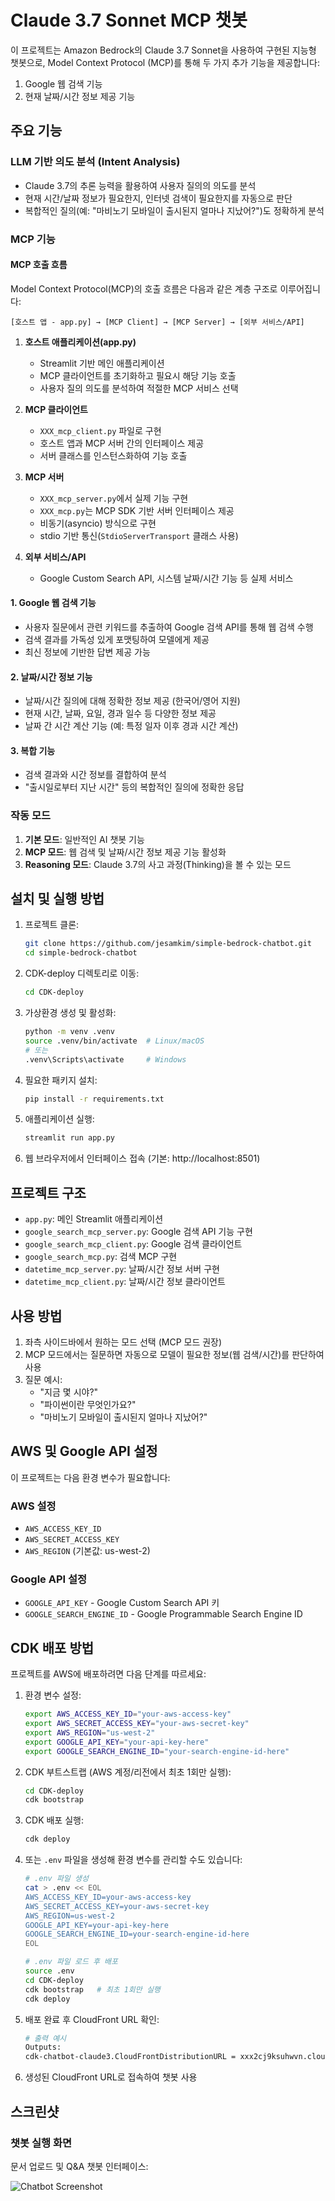# Claude 3.7 Sonnet MCP 챗봇

이 프로젝트는 Amazon Bedrock의 Claude 3.7 Sonnet을 사용하여 구현된 지능형 챗봇으로, Model Context Protocol (MCP)를 통해 두 가지 추가 기능을 제공합니다:

1. Google 웹 검색 기능
2. 현재 날짜/시간 정보 제공 기능

## 주요 기능

### LLM 기반 의도 분석 (Intent Analysis)

- Claude 3.7의 추론 능력을 활용하여 사용자 질의의 의도를 분석
- 현재 시간/날짜 정보가 필요한지, 인터넷 검색이 필요한지를 자동으로 판단
- 복합적인 질의(예: "마비노기 모바일이 출시된지 얼마나 지났어?")도 정확하게 분석

### MCP 기능 

#### MCP 호출 흐름

Model Context Protocol(MCP)의 호출 흐름은 다음과 같은 계층 구조로 이루어집니다:

```
[호스트 앱 - app.py] → [MCP Client] → [MCP Server] → [외부 서비스/API]
```

1. **호스트 애플리케이션(app.py)**
   - Streamlit 기반 메인 애플리케이션
   - MCP 클라이언트를 초기화하고 필요시 해당 기능 호출
   - 사용자 질의 의도를 분석하여 적절한 MCP 서비스 선택

2. **MCP 클라이언트**
   - `XXX_mcp_client.py` 파일로 구현
   - 호스트 앱과 MCP 서버 간의 인터페이스 제공
   - 서버 클래스를 인스턴스화하여 기능 호출

3. **MCP 서버**
   - `XXX_mcp_server.py`에서 실제 기능 구현
   - `XXX_mcp.py`는 MCP SDK 기반 서버 인터페이스 제공
   - 비동기(asyncio) 방식으로 구현
   - stdio 기반 통신(`StdioServerTransport` 클래스 사용)

4. **외부 서비스/API**
   - Google Custom Search API, 시스템 날짜/시간 기능 등 실제 서비스

#### 1. Google 웹 검색 기능
- 사용자 질문에서 관련 키워드를 추출하여 Google 검색 API를 통해 웹 검색 수행
- 검색 결과를 가독성 있게 포맷팅하여 모델에게 제공
- 최신 정보에 기반한 답변 제공 가능

#### 2. 날짜/시간 정보 기능
- 날짜/시간 질의에 대해 정확한 정보 제공 (한국어/영어 지원)
- 현재 시간, 날짜, 요일, 경과 일수 등 다양한 정보 제공
- 날짜 간 시간 계산 기능 (예: 특정 일자 이후 경과 시간 계산)

#### 3. 복합 기능
- 검색 결과와 시간 정보를 결합하여 분석
- "출시일로부터 지난 시간" 등의 복합적인 질의에 정확한 응답

### 작동 모드

1. **기본 모드**: 일반적인 AI 챗봇 기능
2. **MCP 모드**: 웹 검색 및 날짜/시간 정보 제공 기능 활성화
3. **Reasoning 모드**: Claude 3.7의 사고 과정(Thinking)을 볼 수 있는 모드

## 설치 및 실행 방법

1. 프로젝트 클론:
   ```bash
   git clone https://github.com/jesamkim/simple-bedrock-chatbot.git
   cd simple-bedrock-chatbot
   ```

2. CDK-deploy 디렉토리로 이동:
   ```bash
   cd CDK-deploy
   ```

3. 가상환경 생성 및 활성화:
   ```bash
   python -m venv .venv
   source .venv/bin/activate  # Linux/macOS
   # 또는
   .venv\Scripts\activate     # Windows
   ```

4. 필요한 패키지 설치:
   ```bash
   pip install -r requirements.txt
   ```

5. 애플리케이션 실행:
   ```bash
   streamlit run app.py
   ```

6. 웹 브라우저에서 인터페이스 접속 (기본: http://localhost:8501)

## 프로젝트 구조

- `app.py`: 메인 Streamlit 애플리케이션
- `google_search_mcp_server.py`: Google 검색 API 기능 구현
- `google_search_mcp_client.py`: Google 검색 클라이언트
- `google_search_mcp.py`: 검색 MCP 구현
- `datetime_mcp_server.py`: 날짜/시간 정보 서버 구현
- `datetime_mcp_client.py`: 날짜/시간 정보 클라이언트

## 사용 방법

1. 좌측 사이드바에서 원하는 모드 선택 (MCP 모드 권장)
2. MCP 모드에서는 질문하면 자동으로 모델이 필요한 정보(웹 검색/시간)를 판단하여 사용
3. 질문 예시:
   - "지금 몇 시야?"
   - "파이썬이란 무엇인가요?"
   - "마비노기 모바일이 출시된지 얼마나 지났어?"

## AWS 및 Google API 설정

이 프로젝트는 다음 환경 변수가 필요합니다:

### AWS 설정
- `AWS_ACCESS_KEY_ID`
- `AWS_SECRET_ACCESS_KEY`
- `AWS_REGION` (기본값: us-west-2)

### Google API 설정
- `GOOGLE_API_KEY` - Google Custom Search API 키
- `GOOGLE_SEARCH_ENGINE_ID` - Google Programmable Search Engine ID

## CDK 배포 방법

프로젝트를 AWS에 배포하려면 다음 단계를 따르세요:

1. 환경 변수 설정:
   ```bash
   export AWS_ACCESS_KEY_ID="your-aws-access-key"
   export AWS_SECRET_ACCESS_KEY="your-aws-secret-key"
   export AWS_REGION="us-west-2"
   export GOOGLE_API_KEY="your-api-key-here"
   export GOOGLE_SEARCH_ENGINE_ID="your-search-engine-id-here"
   ```

2. CDK 부트스트랩 (AWS 계정/리전에서 최초 1회만 실행):
   ```bash
   cd CDK-deploy
   cdk bootstrap
   ```

3. CDK 배포 실행:
   ```bash
   cdk deploy
   ```

4. 또는 `.env` 파일을 생성해 환경 변수를 관리할 수도 있습니다:
   ```bash
   # .env 파일 생성
   cat > .env << EOL
   AWS_ACCESS_KEY_ID=your-aws-access-key
   AWS_SECRET_ACCESS_KEY=your-aws-secret-key
   AWS_REGION=us-west-2
   GOOGLE_API_KEY=your-api-key-here
   GOOGLE_SEARCH_ENGINE_ID=your-search-engine-id-here
   EOL
   
   # .env 파일 로드 후 배포
   source .env
   cd CDK-deploy
   cdk bootstrap   # 최초 1회만 실행
   cdk deploy
   ```

5. 배포 완료 후 CloudFront URL 확인:
   ```bash
   # 출력 예시
   Outputs:
   cdk-chatbot-claude3.CloudFrontDistributionURL = xxx2cj9ksuhwvn.cloudfront.net
   ```

6. 생성된 CloudFront URL로 접속하여 챗봇 사용

## 스크린샷

### 챗봇 실행 화면
문서 업로드 및 Q&A 챗봇 인터페이스:

![Chatbot Screenshot](../img/screenshot2.png)
